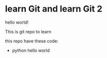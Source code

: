 # learn Git and learn Git 2

hello world!

This is git repo to learn

this repo have these code:
- python hello world